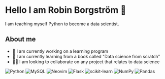 # Hello I am Robin Borgström 👋
I am teaching myself Python to become a data scientist.
## About me
- 🔭 I am currently working on a learning program
- 🌱 I am currently learning from a book called "Data science from scratch"
- 👯‍♀️ I am looking to collaborate on any project that relates to data science


![Python](https://img.shields.io/badge/python-3670A0?style=for-the-badge&logo=python&logoColor=ffdd54)
![MySQL](https://img.shields.io/badge/mysql-%2300f.svg?style=for-the-badge&logo=mysql&logoColor=white)
![Neovim](https://img.shields.io/badge/NeoVim-%2357A143.svg?&style=for-the-badge&logo=neovim&logoColor=white)
![Flask](https://img.shields.io/badge/flask-%23000.svg?style=for-the-badge&logo=flask&logoColor=white)
![scikit-learn](https://img.shields.io/badge/scikit--learn-%23F7931E.svg?style=for-the-badge&logo=scikit-learn&logoColor=white)
![NumPy](https://img.shields.io/badge/numpy-%23013243.svg?style=for-the-badge&logo=numpy&logoColor=white)
![Pandas](https://img.shields.io/badge/pandas-%23150458.svg?style=for-the-badge&logo=pandas&logoColor=white)


<!---
Robinborg/Robinborg is a ✨ special ✨ repository because its `README.md` (this file) appears on your GitHub profile.
You can click the Preview link to take a look at your changes.
--->
